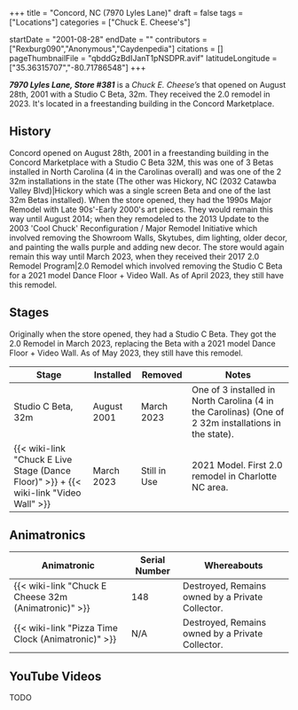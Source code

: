 +++
title = "Concord, NC (7970 Lyles Lane)"
draft = false
tags = ["Locations"]
categories = ["Chuck E. Cheese's"]


startDate = "2001-08-28"
endDate = ""
contributors = ["Rexburg090","Anonymous","Caydenpedia"]
citations = []
pageThumbnailFile = "qbddGzBdIJanT1pNSDPR.avif"
latitudeLongitude = ["35.36315707","-80.71786548"]
+++

***7970 Lyles Lane, Store #381*** is a *Chuck E. Cheese’s* that opened on August 28th, 2001 with a Studio C Beta, 32m. They received the 2.0 remodel in 2023. It's located in a freestanding building in the Concord Marketplace.

## History

Concord opened on August 28th, 2001 in a freestanding building in the Concord Marketplace with a Studio C Beta 32M, this was one of 3 Betas installed in North Carolina (4 in the Carolinas overall) and was one of the 2 32m installations in the state (The other was Hickory, NC (2032 Catawba Valley Blvd)|Hickory which was a single screen Beta and one of the last 32m Betas installed). When the store opened, they had the 1990s Major Remodel with Late 90s'-Early 2000's art pieces. They would remain this way until August 2014; when they remodeled to the 2013 Update to the 2003 'Cool Chuck' Reconfiguration / Major Remodel Initiative which involved removing the Showroom Walls, Skytubes, dim lighting, older decor, and painting the walls purple and adding new decor. The store would again remain this way until March 2023, when they received their 2017 2.0 Remodel Program|2.0 Remodel which involved removing the Studio C Beta for a 2021 model Dance Floor + Video Wall. As of April 2023, they still have this remodel.

## Stages

Originally when the store opened, they had a Studio C Beta. They got the 2.0 Remodel in March 2023, replacing the Beta with a 2021 model Dance Floor + Video Wall. As of May 2023, they still have this remodel.

| Stage                                                                                             | Installed   | Removed      | Notes                                                                                                |
|---------------------------------------------------------------------------------------------------|-------------|--------------|------------------------------------------------------------------------------------------------------|
| Studio C Beta, 32m                                                                                | August 2001 | March 2023   | One of 3 installed in North Carolina (4 in the Carolinas) (One of 2 32m installations in the state). |
| {{< wiki-link "Chuck E Live Stage (Dance Floor)" >}} + {{< wiki-link "Video Wall" >}} | March 2023  | Still in Use | 2021 Model. First 2.0 remodel in Charlotte NC area.                                                  |

## Animatronics

| Animatronic                                                | Serial Number | Whereabouts                                      |
|------------------------------------------------------------|---------------|--------------------------------------------------|
| {{< wiki-link "Chuck E Cheese 32m (Animatronic)" >}} | 148           | Destroyed, Remains owned by a Private Collector. |
| {{< wiki-link "Pizza Time Clock (Animatronic)" >}}   | N/A           | Destroyed, Remains owned by a Private Collector. |

## YouTube Videos

TODO